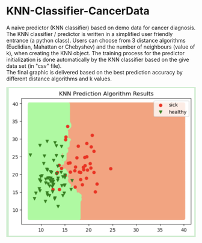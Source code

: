 # KNN-Classifier-CancerData
 A naive predictor (KNN classifier) based on demo data for cancer diagnosis. <br>
 The KNN classifier / predictor is written in a simplified user friendly entrance (a python class). Users can choose from 3 distance algorithms (Euclidian, Mahattan or Chebyshev) and the number of neighbours (value of k), when creating the KNN object. The training process for the predictor initialization is done automatically by the KNN classifier based on the give data set (in "csv" file). <br>
 The final graphic is delivered based on the best prediction accuracy by different distance algorithms and k values. <br>

![image](https://github.com/luiminyan/KNN-Classifier-CancerData/blob/main/result.png)


